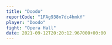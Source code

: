 ```yaml
---
title: "Doodo"
reportCode: "1FAg938n7dc4hmkY"
player: "Doodo"
fight: "Opera Hall"
date: 2021-09-12T20:20:12.967000+00:00
---
```

